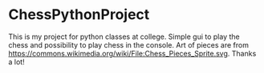 # ChessPythonProject
This is my project for python classes at college. Simple gui to play the chess and possibility to play chess in the console. Art of pieces are from https://commons.wikimedia.org/wiki/File:Chess_Pieces_Sprite.svg. Thanks a lot!
